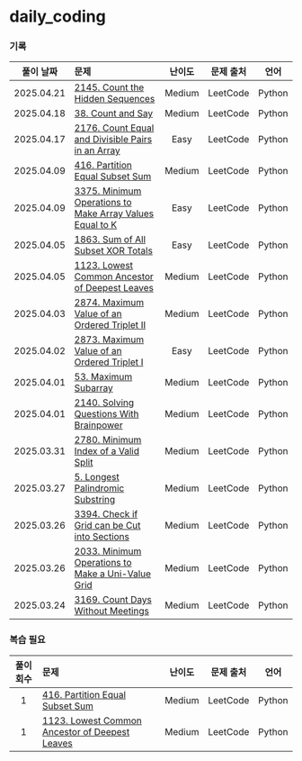 # daily_coding
### 기록
| 풀이 날짜 | 문제 | 난이도 | 문제 출처 | 언어 |
|:---:|:---|:---:|:---:|:---:|
| 2025.04.21 | [2145. Count the Hidden Sequences](https://leetcode.com/problems/count-the-hidden-sequences) | Medium | LeetCode | Python 
| 2025.04.18 | [38. Count and Say](https://leetcode.com/problems/count-and-say) | Medium | LeetCode | Python 
| 2025.04.17 | [2176. Count Equal and Divisible Pairs in an Array](https://leetcode.com/problems/count-equal-and-divisible-pairs-in-an-array) | Easy | LeetCode | Python 
| 2025.04.09 | [416. Partition Equal Subset Sum](https://leetcode.com/problems/partition-equal-subset-sum) | Medium | LeetCode | Python 
| 2025.04.09 | [3375. Minimum Operations to Make Array Values Equal to K](https://leetcode.com/problems/minimum-operations-to-make-array-values-equal-to-k) | Easy | LeetCode | Python 
| 2025.04.05 | [1863. Sum of All Subset XOR Totals](https://leetcode.com/problems/sum-of-all-subset-xor-totals) | Easy | LeetCode | Python 
| 2025.04.05 | [1123. Lowest Common Ancestor of Deepest Leaves](https://leetcode.com/problems/lowest-common-ancestor-of-deepest-leaves) | Medium | LeetCode | Python 
| 2025.04.03 | [2874. Maximum Value of an Ordered Triplet II](https://leetcode.com/problems/maximum-value-of-an-ordered-triplet-ii) | Medium | LeetCode | Python 
| 2025.04.02 | [2873. Maximum Value of an Ordered Triplet I](https://leetcode.com/problems/maximum-value-of-an-ordered-triplet-i) | Easy | LeetCode | Python |
| 2025.04.01 | [53. Maximum Subarray](https://leetcode.com/problems/maximum-subarray) | Medium | LeetCode | Python |
| 2025.04.01 | [2140. Solving Questions With Brainpower](https://leetcode.com/problems/solving-questions-with-brainpower) | Medium | LeetCode | Python |
| 2025.03.31 | [2780. Minimum Index of a Valid Split](https://leetcode.com/problems/minimum-index-of-a-valid-split) | Medium | LeetCode | Python |
| 2025.03.27 | [5. Longest Palindromic Substring](https://leetcode.com/problems/longest-palindromic-substring) | Medium | LeetCode | Python |
| 2025.03.26 | [3394. Check if Grid can be Cut into Sections](https://leetcode.com/problems/check-if-grid-can-be-cut-into-sections) | Medium | LeetCode | Python |
| 2025.03.26 | [2033. Minimum Operations to Make a Uni-Value Grid](https://leetcode.com/problems/minimum-operations-to-make-a-uni-value-grid) | Medium | LeetCode | Python |
| 2025.03.24 | [3169. Count Days Without Meetings](https://leetcode.com/problems/count-days-without-meetings) | Medium | LeetCode | Python |

### 복습 필요
| 풀이 회수 | 문제 | 난이도 | 문제 출처 | 언어 |
|:---:|:---|:---:|:---:|:---:|
| 1 | [416. Partition Equal Subset Sum](https://leetcode.com/problems/partition-equal-subset-sum) | Medium | LeetCode | Python 
| 1 | [1123. Lowest Common Ancestor of Deepest Leaves](https://leetcode.com/problems/lowest-common-ancestor-of-deepest-leaves) | Medium | LeetCode | Python 
